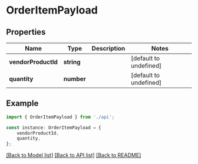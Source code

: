 # OrderItemPayload


## Properties

Name | Type | Description | Notes
------------ | ------------- | ------------- | -------------
**vendorProductId** | **string** |  | [default to undefined]
**quantity** | **number** |  | [default to undefined]

## Example

```typescript
import { OrderItemPayload } from './api';

const instance: OrderItemPayload = {
    vendorProductId,
    quantity,
};
```

[[Back to Model list]](../README.md#documentation-for-models) [[Back to API list]](../README.md#documentation-for-api-endpoints) [[Back to README]](../README.md)
